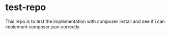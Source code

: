 # test-repo
This repo is to test the implementation with composer install and see if i can implement composer.json correctly
